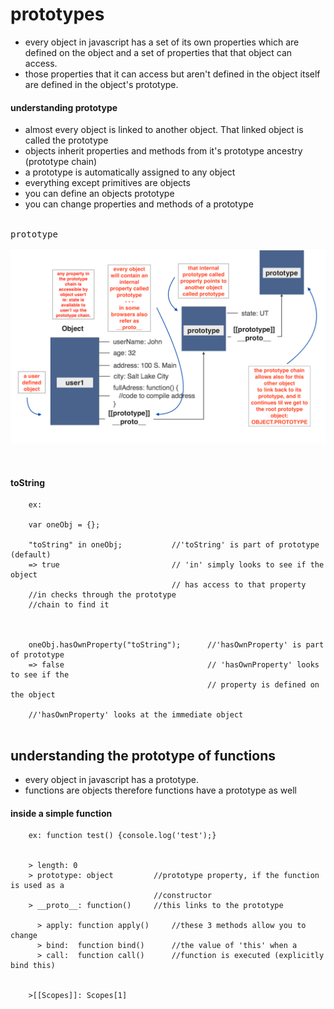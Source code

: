 # prototypes

- every object in javascript has a set of its own properties which are defined on the
  object and a set of properties that that object can access.
- those properties that it can access but aren't defined in the object itself are
  defined in the object's prototype.

#### understanding prototype

- almost every object is linked to another object. That linked object is called the 
  prototype
- objects inherit properties and methods from it's prototype ancestry (prototype chain)
- a prototype is automatically assigned to any object
- everything except primitives are objects
- you can define an objects prototype
- you can change properties and methods of a prototype





<br/>
<kbd>prototype</kbd><br/>  
  
![](images/prototype.png)

<br/>



#### toString

```
    ex:

    var oneObj = {};

    "toString" in oneObj;           //'toString' is part of prototype (default)
    => true                         // 'in' simply looks to see if the object
                                    // has access to that property
    //in checks through the prototype
    //chain to find it                                



    oneObj.hasOwnProperty("toString");      //'hasOwnProperty' is part of prototype
    => false                                // 'hasOwnProperty' looks to see if the
                                            // property is defined on the object    

    //'hasOwnProperty' looks at the immediate object                                           


```



## understanding the prototype of functions

- every object in javascript has a prototype.
- functions are objects therefore functions have a prototype as well


#### inside a simple function

```
    ex: function test() {console.log('test');}


    > length: 0
    > prototype: object         //prototype property, if the function is used as a
                                //constructor
    > __proto__: function()     //this links to the prototype

      > apply: function apply()     //these 3 methods allow you to change
      > bind:  function bind()      //the value of 'this' when a
      > call:  function call()      //function is executed (explicitly bind this)


    >[[Scopes]]: Scopes[1]

```

























































